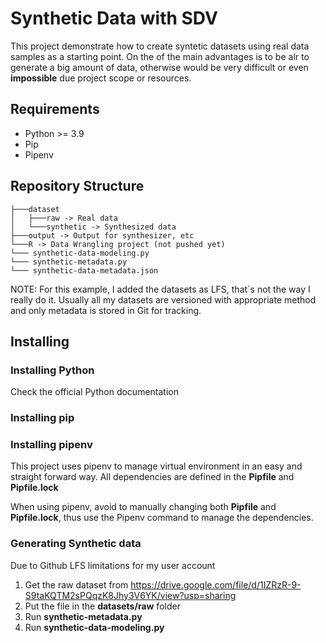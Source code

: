 # Synthetic Data with SDV

This project demonstrate how to create syntetic datasets using real data samples as a starting point.
On the of the main advantages is to be alr to generate a big amount of data, otherwise would be very difficult
or even **impossible** due project scope or resources.

## Requirements
 - Python >= 3.9
 - Pip
 - Pipenv

## Repository Structure
```shell
├───dataset
│   ├───raw -> Real data
│   └───synthetic -> Synthesized data
├───output -> Output for synthesizer, etc
└───R -> Data Wrangling project (not pushed yet)
└─── synthetic-data-modeling.py
└─── synthetic-metadata.py
└─── synthetic-data-metadata.json
```
NOTE: For this example, I added the datasets as LFS, that´s not the way I really do it. Usually all my datasets
are versioned with appropriate method and only metadata is stored in Git for tracking.

## Installing 
### Installing Python
Check the official Python documentation

### Installing pip

### Installing pipenv
This project uses pipenv to manage virtual environment in an easy and straight forward way. All dependencies are
defined in the **Pipfile** and **Pipfile.lock**

When using pipenv, avoid to manually changing both **Pipfile** and **Pipfile.lock**, thus use the Pipenv command to manage the 
dependencies.

### Generating Synthetic data
Due to Github LFS limitations for my user account 
1. Get the raw dataset from https://drive.google.com/file/d/1IZRzR-9-S9taKQTM2sPQqzK8Jhy3V6YK/view?usp=sharing
2. Put the file in the **datasets/raw** folder
3. Run **synthetic-metadata.py**
4. Run **synthetic-data-modeling.py**